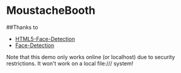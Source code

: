 MoustacheBooth
==============

##Thanks to

* [HTML5-Face-Detection](https://github.com/wesbos/HTML5-Face-Detection)
* [Face-Detection](https://github.com/neave/face-detection)

Note that this demo only works online (or localhost) due to security restrictions. It won't work on a local file:/// system!